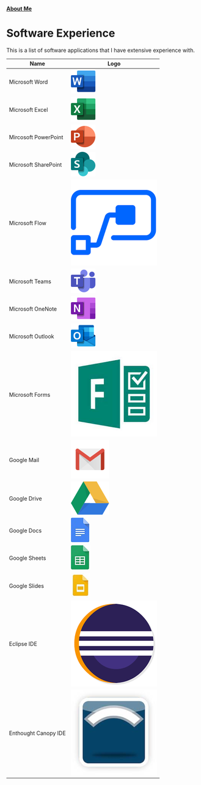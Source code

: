 #### [About Me](./about)


# Software Experience
  This is a list of software applications that I have extensive experience with.

| Name                 | Logo |
|----------------------|------|
| Microsoft Word       |   ![](./images/Word.png)   |
| Microsoft Excel      |   ![](./images/Excel.png)   |
| Mircosoft PowerPoint |   ![](./images/PowerPoint.png)   |
| Microsoft SharePoint |   ![](./images/SharePoint.png)   |
| Microsoft Flow       |   ![](./images/Flow.png)   |
| Microsoft Teams      |   ![](./images/Teams.png)   |
| Microsoft OneNote    |   ![](./images/OneNote.png)   |
| Microsoft Outlook    |   ![](./images/Outlook.png)   |
| Microsoft Forms      |   ![](./images/Forms.jfif)   |
| Google Mail          |   ![](./images/Mail.png)   |
| Google Drive         |   ![](./images/Drive.png)   |
| Google Docs          |   ![](./images/Docs.jpg)   |
| Google Sheets        |   ![](./images/Sheets.jpg)   |
| Google Slides        |   ![](./images/Slides.jpg)   |
| Eclipse IDE          |   ![](./images/Eclipse.png)   |
| Enthought Canopy IDE |   ![](./images/Canopy.jfif)   |
